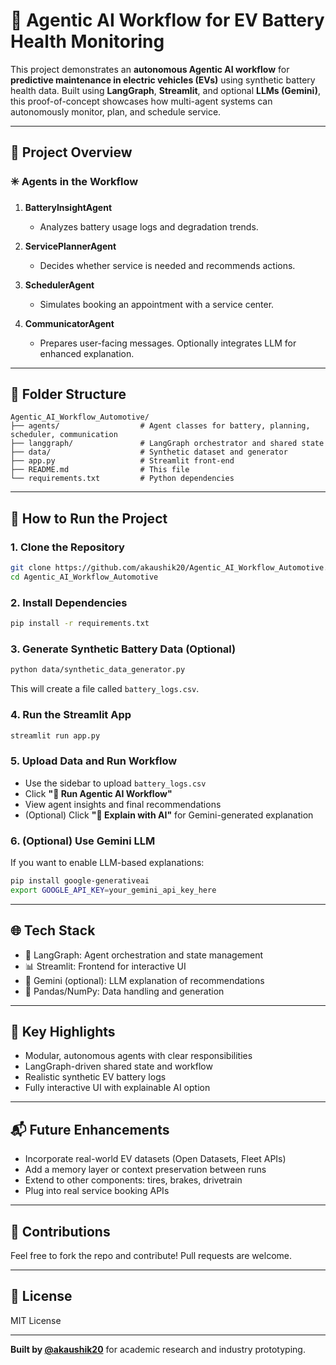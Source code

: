 # 🔋 Agentic AI Workflow for EV Battery Health Monitoring

This project demonstrates an **autonomous Agentic AI workflow** for **predictive maintenance in electric vehicles (EVs)** using synthetic battery health data. Built using **LangGraph**, **Streamlit**, and optional **LLMs (Gemini)**, this proof-of-concept showcases how multi-agent systems can autonomously monitor, plan, and schedule service.

---

## 🚗 Project Overview

### ✳️ Agents in the Workflow

1. **BatteryInsightAgent**

   * Analyzes battery usage logs and degradation trends.

2. **ServicePlannerAgent**

   * Decides whether service is needed and recommends actions.

3. **SchedulerAgent**

   * Simulates booking an appointment with a service center.

4. **CommunicatorAgent**

   * Prepares user-facing messages. Optionally integrates LLM for enhanced explanation.

---

## 📁 Folder Structure

```
Agentic_AI_Workflow_Automotive/
├── agents/                  # Agent classes for battery, planning, scheduler, communication
├── langgraph/               # LangGraph orchestrator and shared state
├── data/                    # Synthetic dataset and generator
├── app.py                   # Streamlit front-end
├── README.md                # This file
└── requirements.txt         # Python dependencies
```

---

## 🧪 How to Run the Project

### 1. Clone the Repository

```bash
git clone https://github.com/akaushik20/Agentic_AI_Workflow_Automotive.git
cd Agentic_AI_Workflow_Automotive
```

### 2. Install Dependencies

```bash
pip install -r requirements.txt
```

### 3. Generate Synthetic Battery Data (Optional)

```bash
python data/synthetic_data_generator.py
```

This will create a file called `battery_logs.csv`.

### 4. Run the Streamlit App

```bash
streamlit run app.py
```

### 5. Upload Data and Run Workflow

* Use the sidebar to upload `battery_logs.csv`
* Click **"🔁 Run Agentic AI Workflow"**
* View agent insights and final recommendations
* (Optional) Click **"🧠 Explain with AI"** for Gemini-generated explanation

### 6. (Optional) Use Gemini LLM

If you want to enable LLM-based explanations:

```bash
pip install google-generativeai
export GOOGLE_API_KEY=your_gemini_api_key_here
```

---

## 🌐 Tech Stack

* 🧠 LangGraph: Agent orchestration and state management
* 📊 Streamlit: Frontend for interactive UI
* 🤖 Gemini (optional): LLM explanation of recommendations
* 📁 Pandas/NumPy: Data handling and generation

---

## 📌 Key Highlights

* Modular, autonomous agents with clear responsibilities
* LangGraph-driven shared state and workflow
* Realistic synthetic EV battery logs
* Fully interactive UI with explainable AI option

---

## 📬 Future Enhancements

* Incorporate real-world EV datasets (Open Datasets, Fleet APIs)
* Add a memory layer or context preservation between runs
* Extend to other components: tires, brakes, drivetrain
* Plug into real service booking APIs

---

## 🤝 Contributions

Feel free to fork the repo and contribute! Pull requests are welcome.

---

## 📄 License

MIT License

---

**Built by [@akaushik20](https://github.com/akaushik20)** for academic research and industry prototyping.
